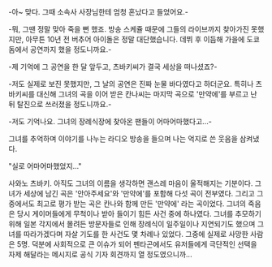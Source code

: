 -아~ 맞다. 그때 소속사 사장님한테 엄청 혼났다고 들었어요.- 

-뭐, 그땐 정말 맞아 죽을 뻔 했죠. 방송 스케쥴 때문에 그들의 라이브까지 찾아가진 못했지만, 아무튼 10년 전 버추어 아이돌은 정말 대단했습니다. 데뷔 후 이듬해 가을에 도쿄돔에서 공연까지 했을 정도니까요.- 

-제 기억에 그 공연을 한 달 앞두고, 츠바키씨가 결국 세상을 떠나셨죠?- 

-저도 실제로 보진 못했지만, 그 날의 공연은 진짜 눈물 바다였다고 하더군요. 특히나 츠바키씨를 대신해 그녀의 곡을 이어 받은 칸나씨는 마지막 곡으로 '만약에'를 부르고 난 뒤 탈진으로 쓰러졌을 정도니까요.- 

-저도 기억나요. 그녀의 장례식장에 찾아온 팬들이 어마어마했다고...- 

그녀를 추억하며 이야기를 나누는 라디오 방송을 들으며 나는 억지로 쓴 웃음을 삼켜냈다. 

"실로 어마어마했었지..." 

사와노 츠바키. 아직도 그녀의 이름을 생각하면 괜스레 마음이 울적해지는 기분이다. 
그녀가 세상에 남긴 곡은 '안아주세요'와 '만약에'를 포함해 다섯 곡이 전부였다. 그리고 그중에서도 최고로 평가 받는 곡은 칸나와 함께 만든 '만약에' 라는 곡이었다. 
그녀의 죽음은 당시 게이머들에게 무척이나 받아 들이기 힘든 사건 중에 하나였다. 
그녀를 추모하기 위해 일본 각지에서 몰려든 방문자들로 인해 장례식이 일주일이나 지연되기도 했으며 그녀를 따라가겠다며 자살 기도를 한 사건도 몇 차례나 있었다. 
그중에 실제로 사망한 사람은 5명. 
덕분에 사회적으로 큰 이슈가 되어 펜타곤에서도 유저들에게 극단적인 선택을 자제 해달라는 메시지로 공식 기자 회견까지 열 정도였으니까... 